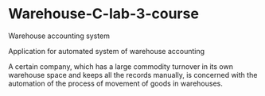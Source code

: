# Warehouse-C-lab-3-course
Warehouse accounting system

Application for automated system of warehouse accounting

A certain company, which has a large commodity turnover in its own 
warehouse space and keeps all the records manually, is concerned 
with the automation of the process of movement of goods in warehouses.
